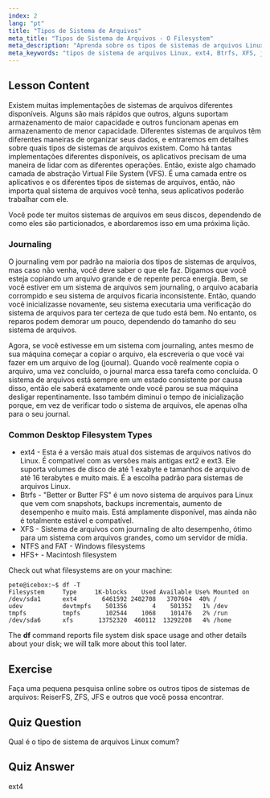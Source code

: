 ```yaml
---
index: 2
lang: "pt"
title: "Tipos de Sistema de Arquivos"
meta_title: "Tipos de Sistema de Arquivos - O Filesystem"
meta_description: "Aprenda sobre os tipos de sistemas de arquivos Linux como ext4, Btrfs e XFS. Entenda o journaling e o VFS para dados consistentes. Explore os sistemas de arquivos Linux comuns neste guia para iniciantes."
meta_keywords: "tipos de sistema de arquivos Linux, ext4, Btrfs, XFS, journaling, VFS, tutorial Linux, guia para iniciantes"
---
```


## Lesson Content

Existem muitas implementações de sistemas de arquivos diferentes disponíveis. Alguns são mais rápidos que outros, alguns suportam armazenamento de maior capacidade e outros funcionam apenas em armazenamento de menor capacidade. Diferentes sistemas de arquivos têm diferentes maneiras de organizar seus dados, e entraremos em detalhes sobre quais tipos de sistemas de arquivos existem. Como há tantas implementações diferentes disponíveis, os aplicativos precisam de uma maneira de lidar com as diferentes operações. Então, existe algo chamado camada de abstração Virtual File System (VFS). É uma camada entre os aplicativos e os diferentes tipos de sistemas de arquivos, então, não importa qual sistema de arquivos você tenha, seus aplicativos poderão trabalhar com ele.

Você pode ter muitos sistemas de arquivos em seus discos, dependendo de como eles são particionados, e abordaremos isso em uma próxima lição.

### Journaling

O journaling vem por padrão na maioria dos tipos de sistemas de arquivos, mas caso não venha, você deve saber o que ele faz. Digamos que você esteja copiando um arquivo grande e de repente perca energia. Bem, se você estiver em um sistema de arquivos sem journaling, o arquivo acabaria corrompido e seu sistema de arquivos ficaria inconsistente. Então, quando você inicializasse novamente, seu sistema executaria uma verificação do sistema de arquivos para ter certeza de que tudo está bem. No entanto, os reparos podem demorar um pouco, dependendo do tamanho do seu sistema de arquivos.

Agora, se você estivesse em um sistema com journaling, antes mesmo de sua máquina começar a copiar o arquivo, ela escreveria o que você vai fazer em um arquivo de log (journal). Quando você realmente copia o arquivo, uma vez concluído, o journal marca essa tarefa como concluída. O sistema de arquivos está sempre em um estado consistente por causa disso, então ele saberá exatamente onde você parou se sua máquina desligar repentinamente. Isso também diminui o tempo de inicialização porque, em vez de verificar todo o sistema de arquivos, ele apenas olha para o seu journal.

### Common Desktop Filesystem Types

- ext4 - Esta é a versão mais atual dos sistemas de arquivos nativos do Linux. É compatível com as versões mais antigas ext2 e ext3. Ele suporta volumes de disco de até 1 exabyte e tamanhos de arquivo de até 16 terabytes e muito mais. É a escolha padrão para sistemas de arquivos Linux.
- Btrfs - "Better or Butter FS" é um novo sistema de arquivos para Linux que vem com snapshots, backups incrementais, aumento de desempenho e muito mais. Está amplamente disponível, mas ainda não é totalmente estável e compatível.
- XFS - Sistema de arquivos com journaling de alto desempenho, ótimo para um sistema com arquivos grandes, como um servidor de mídia.
- NTFS and FAT - Windows filesystems
- HFS+ - Macintosh filesystem

Check out what filesystems are on your machine:

```plaintext
pete@icebox:~$ df -T
Filesystem     Type     1K-blocks    Used Available Use% Mounted on
/dev/sda1      ext4       6461592 2402708   3707604  40% /
udev           devtmpfs    501356       4    501352   1% /dev
tmpfs          tmpfs       102544    1068    101476   2% /run
/dev/sda6      xfs       13752320  460112  13292208   4% /home
```

The **df** command reports file system disk space usage and other details about your disk; we will talk more about this tool later.

## Exercise

Faça uma pequena pesquisa online sobre os outros tipos de sistemas de arquivos: ReiserFS, ZFS, JFS e outros que você possa encontrar.

## Quiz Question

Qual é o tipo de sistema de arquivos Linux comum?

## Quiz Answer

ext4
